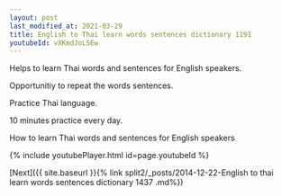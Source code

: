 ```yaml
---
layout: post
last_modified_at: 2021-03-29
title: English to Thai learn words sentences dictionary 1191 
youtubeId: vXKmdJoLSEw
---
```

 
 
Helps to learn Thai words and sentences for English speakers.

Opportunitiy to repeat the words sentences. 

Practice Thai language. 
 
10 minutes practice every day. 
 
How to learn Thai words and sentences for English speakers 
 
{% include youtubePlayer.html id=page.youtubeId %}
 
 
[Next]({{ site.baseurl }}{% link  split2/_posts/2014-12-22-English to thai learn words sentences dictionary 1437 .md%})
 
